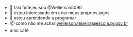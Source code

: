 - 👋 fala fiote,eu sou @Wellerson5090
- 👀 estou interessado em criar meus proprios jogos
- 🌱 estou aprendendo a programar 
- 📫 como não me achar wellerson.teixeira@escola.pr.gov.br
- amo café
